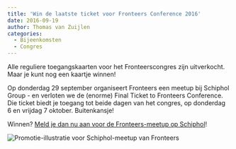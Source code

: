 ```yaml
---
title: 'Win de laatste ticket voor Fronteers Conference 2016'
date: 2016-09-19
author: Thomas van Zuijlen
categories:
  - Bijeenkomsten
  - Congres
---
```


Alle reguliere toegangskaarten voor het Fronteerscongres zijn uitverkocht. Maar je kunt nog een kaartje winnen!

Op donderdag 29 september organiseert Fronteers een meetup bij Schiphol Group - en verloten we de (enorme) Final Ticket to Fronteers Conference. Die ticket biedt je toegang tot beide dagen van het congres, op donderdag 6 en vrijdag 7 oktober. Buitenkansje!

Winnen? [Meld je dan nu aan voor de Fronteers-meetup op Schiphol](https://fronteers.nl/bijeenkomsten/2016/schiphol)!

![Promotie-illustratie voor Schiphol-meetup van Fronteers](/_img/congres/2016/schiphol-meetup-final-ticket-promo.jpg)
